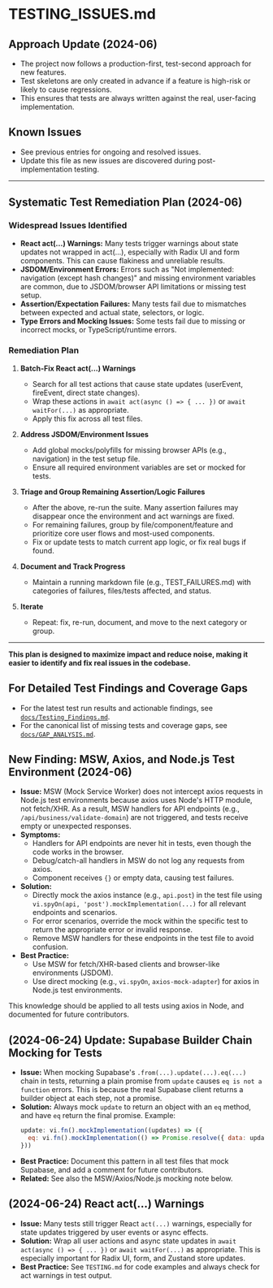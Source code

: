 # TESTING_ISSUES.md

## Approach Update (2024-06)

- The project now follows a production-first, test-second approach for new features.
- Test skeletons are only created in advance if a feature is high-risk or likely to cause regressions.
- This ensures that tests are always written against the real, user-facing implementation.

## Known Issues
- See previous entries for ongoing and resolved issues.
- Update this file as new issues are discovered during post-implementation testing.

---

## Systematic Test Remediation Plan (2024-06)

### Widespread Issues Identified
- **React act(...) Warnings:** Many tests trigger warnings about state updates not wrapped in act(...), especially with Radix UI and form components. This can cause flakiness and unreliable results.
- **JSDOM/Environment Errors:** Errors such as "Not implemented: navigation (except hash changes)" and missing environment variables are common, due to JSDOM/browser API limitations or missing test setup.
- **Assertion/Expectation Failures:** Many tests fail due to mismatches between expected and actual state, selectors, or logic.
- **Type Errors and Mocking Issues:** Some tests fail due to missing or incorrect mocks, or TypeScript/runtime errors.

### Remediation Plan
1. **Batch-Fix React act(...) Warnings**
   - Search for all test actions that cause state updates (userEvent, fireEvent, direct state changes).
   - Wrap these actions in `await act(async () => { ... })` or `await waitFor(...)` as appropriate.
   - Apply this fix across all test files.

2. **Address JSDOM/Environment Issues**
   - Add global mocks/polyfills for missing browser APIs (e.g., navigation) in the test setup file.
   - Ensure all required environment variables are set or mocked for tests.

3. **Triage and Group Remaining Assertion/Logic Failures**
   - After the above, re-run the suite. Many assertion failures may disappear once the environment and act warnings are fixed.
   - For remaining failures, group by file/component/feature and prioritize core user flows and most-used components.
   - Fix or update tests to match current app logic, or fix real bugs if found.

4. **Document and Track Progress**
   - Maintain a running markdown file (e.g., TEST_FAILURES.md) with categories of failures, files/tests affected, and status.

5. **Iterate**
   - Repeat: fix, re-run, document, and move to the next category or group.

---

**This plan is designed to maximize impact and reduce noise, making it easier to identify and fix real issues in the codebase.**

## For Detailed Test Findings and Coverage Gaps

- For the latest test run results and actionable findings, see [`docs/Testing_Findings.md`](./Testing_Findings.md).
- For the canonical list of missing tests and coverage gaps, see [`docs/GAP_ANALYSIS.md`](./GAP_ANALYSIS.md).

## New Finding: MSW, Axios, and Node.js Test Environment (2024-06)

- **Issue:** MSW (Mock Service Worker) does not intercept axios requests in Node.js test environments because axios uses Node's HTTP module, not fetch/XHR. As a result, MSW handlers for API endpoints (e.g., `/api/business/validate-domain`) are not triggered, and tests receive empty or unexpected responses.
- **Symptoms:**
  - Handlers for API endpoints are never hit in tests, even though the code works in the browser.
  - Debug/catch-all handlers in MSW do not log any requests from axios.
  - Component receives `{}` or empty data, causing test failures.
- **Solution:**
  - Directly mock the axios instance (e.g., `api.post`) in the test file using `vi.spyOn(api, 'post').mockImplementation(...)` for all relevant endpoints and scenarios.
  - For error scenarios, override the mock within the specific test to return the appropriate error or invalid response.
  - Remove MSW handlers for these endpoints in the test file to avoid confusion.
- **Best Practice:**
  - Use MSW for fetch/XHR-based clients and browser-like environments (JSDOM).
  - Use direct mocking (e.g., `vi.spyOn`, `axios-mock-adapter`) for axios in Node.js test environments.

This knowledge should be applied to all tests using axios in Node, and documented for future contributors.

## (2024-06-24) Update: Supabase Builder Chain Mocking for Tests

- **Issue:** When mocking Supabase's `.from(...).update(...).eq(...)` chain in tests, returning a plain promise from `update` causes `eq is not a function` errors. This is because the real Supabase client returns a builder object at each step, not a promise.
- **Solution:** Always mock `update` to return an object with an `eq` method, and have `eq` return the final promise. Example:
  ```js
  update: vi.fn().mockImplementation((updates) => ({
    eq: vi.fn().mockImplementation(() => Promise.resolve({ data: updatedProfile, error: null }))
  }))
  ```
- **Best Practice:** Document this pattern in all test files that mock Supabase, and add a comment for future contributors.
- **Related:** See also the MSW/Axios/Node.js mocking note below.

## (2024-06-24) React act(...) Warnings

- **Issue:** Many tests still trigger React `act(...)` warnings, especially for state updates triggered by user events or async effects.
- **Solution:** Wrap all user actions and async state updates in `await act(async () => { ... })` or `await waitFor(...)` as appropriate. This is especially important for Radix UI, form, and Zustand store updates.
- **Best Practice:** See `TESTING.md` for code examples and always check for act warnings in test output.
